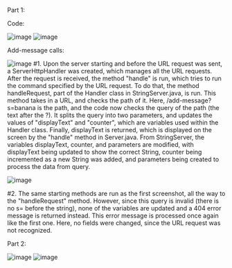 Part 1:

Code:

![image](https://github.com/joasheng/cse15l-lab-reports/assets/125727125/a3324e8c-2369-4f67-8aab-bd1986a6aac0)
![image](https://github.com/joasheng/cse15l-lab-reports/assets/125727125/eca7663a-8220-49e8-a163-b86dea5423c4)

Add-message calls:

![image](https://github.com/joasheng/cse15l-lab-reports/assets/125727125/75b220b1-7e91-451c-b4c6-c3a3c0b39932)
#1. Upon the server starting and before the URL request was sent, a ServerHttpHandler was created, which manages all the URL requests. After the request is received, the method "handle" is run, which tries to run the command specified by the URL request. To do that, the method handleRequest, part of the Handler class in StringServer.java, is run. This method takes in a URL, and checks the path of it. Here, /add-message?s=banana is the path, and the code now checks the query of the path (the text after the ?). It splits the query into two parameters, and updates the values of "displayText" and "counter", which are variables used within the Handler class. Finally, displayText is returned, which is displayed on the screen by the "handle" method in Server.java. From StringServer, the variables displayText, counter, and parameters are modified, with displayText being updated to show the correct String, counter being incremented as a new String was added, and parameters being created to process the data from query. 

![image](https://github.com/joasheng/cse15l-lab-reports/assets/125727125/7a9a1c56-2eeb-45a7-82e0-82861f2783e2)

#2. The same starting methods are run as the first screenshot, all the way to the "handleRequest" method. However, since this query is invalid (there is no s= before the string), none of the variables are updated and a 404 error message is returned instead. This error message is processed once again like the first one. Here, no fields were changed, since the URL request was not recognized. 

Part 2:

![image](https://github.com/joasheng/cse15l-lab-reports/assets/125727125/9ffd3103-453e-482d-9b43-155adcd6c0ff)
![image](https://github.com/joasheng/cse15l-lab-reports/assets/125727125/d81a7646-72a3-4e16-a5a8-cb11b1d55bb7)

